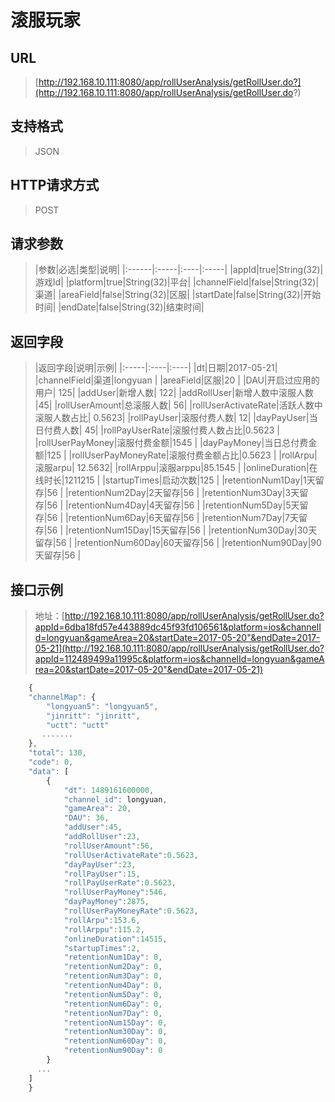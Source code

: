# 滚服玩家

## URL
>[http://192.168.10.111:8080/app/rollUserAnalysis/getRollUser.do?](http://192.168.10.111:8080/app/rollUserAnalysis/getRollUser.do?)

## 支持格式
> JSON

## HTTP请求方式
> POST

## 请求参数
>|参数|必选|类型|说明|
|:------|:-----|:----|:-----|
|appId|true|String(32)|游戏Id|
|platform|true|String(32)|平台|
|channelField|false|String(32)|渠道|
|areaField|false|String(32)|区服|
|startDate|false|String(32)|开始时间|
|endDate|false|String(32)|结束时间|
 
## 返回字段
>|返回字段|说明|示例|
|:-----|:----|:----|
|dt|日期|2017-05-21|
|channelField|渠道|longyuan |
|areaField|区服|20 |
|DAU|开启过应用的用户| 125|
|addUser|新增人数| 122|
|addRollUser|新增人数中滚服人数 |45|
|rollUserAmount|总滚服人数| 56|
|rollUserActivateRate|活跃人数中滚服人数占比| 0.5623|
|rollPayUser|滚服付费人数| 12|
|dayPayUser|当日付费人数| 45|
|rollPayUserRate|滚服付费人数占比|0.5623 |
|rollUserPayMoney|滚服付费金额|1545 |
|dayPayMoney|当日总付费金额|125 |
|rollUserPayMoneyRate|滚服付费金额占比|0.5623 |
|rollArpu|滚服arpu| 12.5632|
|rollArppu|滚服arppu|85.1545 |
|onlineDuration|在线时长|1211215 |
|startupTimes|启动次数|125 |
|retentionNum1Day|1天留存|56 |
|retentionNum2Day|2天留存|56 |
|retentionNum3Day|3天留存|56 |
|retentionNum4Day|4天留存|56 |
|retentionNum5Day|5天留存|56 |
|retentionNum6Day|6天留存|56 |
|retentionNum7Day|7天留存|56 |
|retentionNum15Day|15天留存|56 |
|retentionNum30Day|30天留存|56 |
|retentionNum60Day|60天留存|56 |
|retentionNum90Day|90天留存|56 |
  
## 接口示例
>地址：[http://192.168.10.111:8080/app/rollUserAnalysis/getRollUser.do?appId=6dba18fd57e443889dc45f93fd106561&platform=ios&channelId=longyuan&gameArea=20&startDate=2017-05-20"&endDate=2017-05-21](http://192.168.10.111:8080/app/rollUserAnalysis/getRollUser.do?appId=112489499a11995c&platform=ios&channelId=longyuan&gameArea=20&startDate=2017-05-20"&endDate=2017-05-21)     
``` javascript   
    {
    "channelMap": {
        "longyuan5": "longyuan5",
        "jinritt": "jinritt",
        "uctt": "uctt"
       .......
    },
    "total": 130,
    "code": 0,
    "data": [
        {
            "dt": 1489161600000,
			"channel_id": longyuan,
			"gameArea": 20,
            "DAU": 36,
			"addUser":45,
			"addRollUser":23,
            "rollUserAmount":56,
			"rollUserActivateRate":0.5623,
			"dayPayUser":23,
			"rollPayUser":15,
			"rollPayUserRate":0.5623,
			"rollUserPayMoney":546,
			"dayPayMoney":2875,
			"rollUserPayMoneyRate":0.5623,
			"rollArpu":153.6,
			"rollArppu":115.2,
			"onlineDuration":14515,
			"startupTimes":2,
			"retentionNum1Day": 0,
			"retentionNum2Day": 0,
			"retentionNum3Day": 0,
			"retentionNum4Day": 0,
			"retentionNum5Day": 0,
			"retentionNum6Day": 0,
			"retentionNum7Day": 0,
			"retentionNum15Day": 0,
            "retentionNum30Day": 0,
            "retentionNum60Day": 0,
            "retentionNum90Day": 0
        }
      ...
    ]
    }
```


